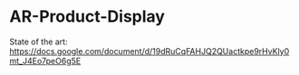 # AR-Product-Display  
State of the art: https://docs.google.com/document/d/19dRuCqFAHJQ2QUactkpe9rHvKly0mt_J4Eo7peO6g5E
